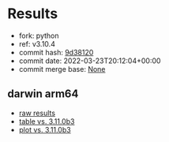 # Results

- fork: python
- ref: v3.10.4
- commit hash: [9d38120](https://github.com/python/cpython/commit/9d38120)
- commit date: 2022-03-23T20:12:04+00:00
- commit merge base: [None](https://github.com/python/cpython/commit/None)

## darwin arm64

- [raw results](bm-20220323-darwin-arm64-python-v3.10.4-3.10.4-9d38120.json)
- [table vs. 3.11.0b3](bm-20220323-darwin-arm64-python-v3.10.4-3.10.4-9d38120-vs-3.11.0b3.md)
- [plot vs. 3.11.0b3](bm-20220323-darwin-arm64-python-v3.10.4-3.10.4-9d38120-vs-3.11.0b3.png)

